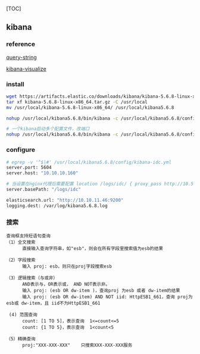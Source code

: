 [TOC]

## kibana

### reference

[query-string](https://www.elastic.co/guide/en/elasticsearch/reference/current/query-dsl-query-string-query.html)
 
[kibana-visualize](https://www.elastic.co/guide/en/kibana/6.5/visualize.html)


### install

```bash
wget https://artifacts.elastic.co/downloads/kibana/kibana-5.6.8-linux-x86_64.tar.gz
tar xf kibana-5.6.8-linux-x86_64.tar.gz -C /usr/local
mv /usr/local/kibana-5.6.8-linux-x86_64/ /usr/local/kibana5.6.8

nohup /usr/local/kibana5.6.8/bin/kibana -c /usr/local/kibana5.6.8/config/kibana-idc.yml &

# 一个kibana启动多个配置文件，改端口
nohup /usr/local/kibana5.6.8/bin/kibana -c /usr/local/kibana5.6.8/config/kibana-uat.yml &
```

### configure

```bash
# egrep -v '^$|#' /usr/local/kibana5.6.8/config/kibana-idc.yml
server.port: 5604 
server.host: "10.10.10.160"

# 当设置在nginx代理后需要配置 location /logs/idc/ { proxy_pass http://10.51.1.31:5601/;}
server.basePath: "/logs/idc"     

elasticsearch.url: "http://10.10.11.46:9200"
logging.dest: /var/log/kibana5.6.8.log
```

###  搜索

```shell
查询框支持短语句查询
（1）全文搜索
      直接输入查询字符串，如"esb"，则会在所有字段里搜索值为esb的结果
      
（2）字段搜索
      输入 proj: esb，则只在proj字段搜索esb
      
（3）逻辑搜索（与或非）
      AND表示与，OR表示或， AND NOT表示非。
      输入 proj: (esb OR dw-item )，查询proj 为esb 或者 dw-item的结果
      输入 proj: (esb OR dw-item) AND NOT iid: HttpESB1_661，查询 proj为esb或 dw-item，且 iid不为HttpESB1_661
      
 (4) 范围查询
      count: [1 TO 5]，表示查询  1<=count<=5
      count: {1 TO 5}，表示查询  1<count<5
      
（5）精确查询
      proj:"XXX-XXX-XXX"    只搜索XXX-XXX-XXX服务
```

 

